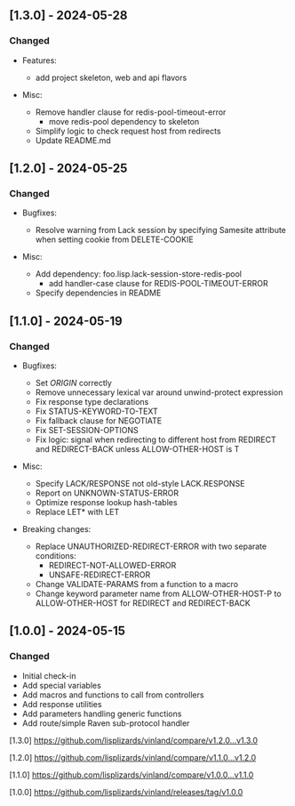## [1.3.0] - 2024-05-28
### Changed
* Features:
  * add project skeleton, web and api flavors

* Misc:
  * Remove handler clause for redis-pool-timeout-error
    - move redis-pool dependency to skeleton
  * Simplify logic to check request host from redirects
  * Update README.md

## [1.2.0] - 2024-05-25
### Changed
* Bugfixes:
  * Resolve warning from Lack session by specifying Samesite
    attribute when setting cookie from DELETE-COOKIE

* Misc:
  * Add dependency: foo.lisp.lack-session-store-redis-pool
    - add handler-case clause for REDIS-POOL-TIMEOUT-ERROR
  * Specify dependencies in README

## [1.1.0] - 2024-05-19
### Changed
* Bugfixes:
  * Set *ORIGIN* correctly
  * Remove unnecessary lexical var around unwind-protect expression
  * Fix response type declarations
  * Fix STATUS-KEYWORD-TO-TEXT
  * Fix fallback clause for NEGOTIATE
  * Fix SET-SESSION-OPTIONS
  * Fix logic: signal when redirecting to different host from
    REDIRECT and REDIRECT-BACK unless ALLOW-OTHER-HOST is T

* Misc:
  * Specify LACK/RESPONSE not old-style LACK.RESPONSE
  * Report on UNKNOWN-STATUS-ERROR
  * Optimize response lookup hash-tables
  * Replace LET* with LET

* Breaking changes:
  * Replace UNAUTHORIZED-REDIRECT-ERROR with two separate conditions:
    - REDIRECT-NOT-ALLOWED-ERROR
    - UNSAFE-REDIRECT-ERROR
  * Change VALIDATE-PARAMS from a function to a macro
  * Change keyword parameter name from ALLOW-OTHER-HOST-P to
    ALLOW-OTHER-HOST for REDIRECT and REDIRECT-BACK

## [1.0.0] - 2024-05-15
### Changed
- Initial check-in
- Add special variables
- Add macros and functions to call from controllers
- Add response utilities
- Add parameters handling generic functions
- Add route/simple Raven sub-protocol handler

[1.3.0] https://github.com/lisplizards/vinland/compare/v1.2.0...v1.3.0

[1.2.0] https://github.com/lisplizards/vinland/compare/v1.1.0...v1.2.0

[1.1.0] https://github.com/lisplizards/vinland/compare/v1.0.0...v1.1.0

[1.0.0] https://github.com/lisplizards/vinland/releases/tag/v1.0.0
